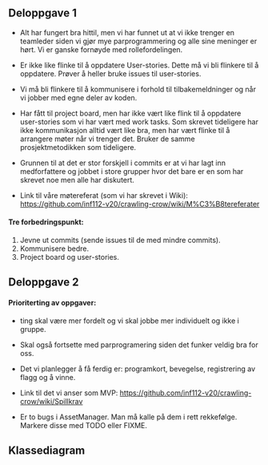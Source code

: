 ## Deloppgave 1

* Alt har fungert bra hittil, men vi har funnet ut at vi ikke trenger en teamleder
siden vi gjør mye parprogrammering og alle sine meninger er hørt. Vi er ganske fornøyde
med rollefordelingen. 

* Er ikke like flinke til å oppdatere User-stories. Dette må vi bli flinkere til å 
oppdatere. Prøver å heller bruke issues til user-stories. 

* Vi må bli flinkere til å kommunisere i forhold til tilbakemeldninger og
når vi jobber med egne deler av koden. 

* Har fått til project board, men har ikke vært like flink til å oppdatere user-stories
som vi har vært med work tasks. Som skrevet tideligere har ikke kommunikasjon alltid 
vært like bra, men har vært flinke til å arrangere møter når vi trenger det. Bruker 
de samme prosjektmetodikken som tideligere. 

* Grunnen til at det er stor forskjell i commits er at vi har lagt inn medforfattere
og jobbet i store grupper hvor det bare er en som har skrevet noe men alle har
diskutert.

* Link til våre møtereferat (som vi har skrevet i Wiki):
https://github.com/inf112-v20/crawling-crow/wiki/M%C3%B8tereferater

#### Tre forbedringspunkt:
 
1. Jevne ut commits (sende issues til de med mindre commits).
2. Kommunisere bedre.
3. Project board og user-stories.

## Deloppgave 2

#### Prioriterting av oppgaver:
* ting skal være mer fordelt og vi skal jobbe mer individuelt og ikke i gruppe.
* Skal også fortsette med parprogramering siden det funker veldig bra for oss. 
* Det vi planlegger å få ferdig er: programkort, bevegelse, registrering av flagg og 
å vinne. 

* Link til det vi anser som MVP:
https://github.com/inf112-v20/crawling-crow/wiki/Spillkrav  

* Er to bugs i AssetManager. Man må kalle på dem i rett rekkefølge. Markere disse med TODO
eller FIXME. 

## Klassediagram
